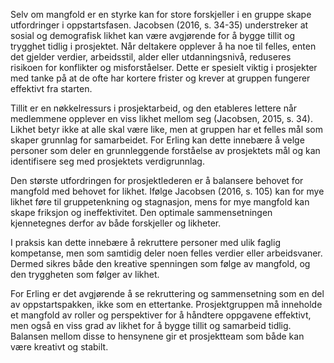 
Selv om mangfold er en styrke kan for store forskjeller i en gruppe skape utfordringer i oppstartsfasen. Jacobsen (2016, s. 34-35) understreker at sosial og demografisk likhet kan være avgjørende for å bygge tillit og trygghet tidlig i prosjektet. Når deltakere opplever å ha noe til felles, enten det gjelder verdier, arbeidsstil, alder eller utdanningsnivå, reduseres risikoen for konflikter og misforståelser. Dette er spesielt viktig i prosjekter med tanke på at de ofte har kortere frister og krever at gruppen fungerer effektivt fra starten.

Tillit er en nøkkelressurs i prosjektarbeid, og den etableres lettere når medlemmene opplever en viss likhet mellom seg (Jacobsen, 2015, s. 34). Likhet betyr ikke at alle skal være like, men at gruppen har et felles mål som skaper grunnlag for samarbeidet. For Erling kan dette innebære å velge personer som deler en grunnleggende forståelse av prosjektets mål og kan identifisere seg med prosjektets verdigrunnlag. 

Den største utfordringen for prosjektlederen er å balansere behovet for mangfold med behovet for likhet. Ifølge Jacobsen (2016, s. 105) kan for mye likhet føre til gruppetenkning og stagnasjon, mens for mye mangfold kan skape friksjon og ineffektivitet. Den optimale sammensetningen kjennetegnes derfor av både forskjeller og likheter.

I praksis kan dette innebære å rekruttere personer med ulik faglig kompetanse, men som samtidig deler noen felles verdier eller arbeidsvaner. Dermed sikres både den kreative spenningen som følge av mangfold, og den tryggheten som følger av likhet.  

For Erling er det avgjørende å se rekruttering og sammensetning som en del av oppstartspakken, ikke som en ettertanke. Prosjektgruppen må inneholde et mangfold av roller og perspektiver for å håndtere oppgavene effektivt, men også en viss grad av likhet for å bygge tillit og samarbeid tidlig. Balansen mellom disse to hensynene gir et prosjektteam som både kan være kreativt og stabilt.
